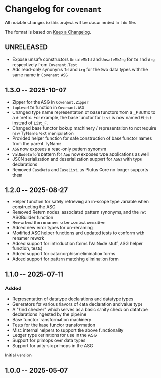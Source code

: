 # Changelog for `covenant`

All notable changes to this project will be documented in this file.

The format is based on [Keep a Changelog](https://keepachangelog.com/en/1.1.0/).

## UNRELEASED

* Expose unsafe constructors `UnsafeMkId` and `UnsafeMkArg` for `Id` and `Arg`
  respectively from `Covenant.Test`
* Add read-only synonyms `Id` and `Arg` for the two data types with the same
  name in `Covenant.ASG`

## 1.3.0 -- 2025-10-07

* Zipper for the ASG in `Covenant.Zipper`
* `topLevelId` function in `Covenant.ASG`
* Changed type name representation of base functors from a `_F` suffix to a `#` prefix. For example, the base functor for `List` is now named `#List` instead of `List_F`. 
* Changed base functor lookup machinery / representation to not require raw TyName text manipulation 
* Provided helper function for safe construction of base functor names from the parent TyName
* `ASG` now exposes a read-only pattern synonym
* `ValNodeInfo`'s pattern for `App` now exposes type applications as well
* JSON serialization and deserialization support for `ASG`s with type
  declarations
* Removed `CaseData` and `CaseList`, as Plutus Core no longer supports them

## 1.2.0 -- 2025-08-27

* Helper function for safely retrieving an in-scope type variable when constructing the ASG  
* Removed Return nodes, associated pattern synonyms, and the `ret` ASGBuilder function
* Reworked the renamer to be context sensitive
* Added new error types for un-renaming
* Modified ASG helper functions and updated tests to conform with renamer rework
* Added support for introduction forms (ValNode stuff, ASG helper function, tests)
* Added support for catamorphism elimination forms
* Added support for pattern matching elimination form

## 1.1.0 -- 2025-07-11

### Added 

* Representation of datatype declarations and datatype types 
* Generators for various flavors of data declaration and value type 
* A "kind checker" which serves as a basic sanity check on datatype declarations ingested by the pipeline 
* Base functor transformation machinery 
* Tests for the base functor transformation 
* Misc internal helpers to support the above functionality 
* Ledger type definitions for use in the ASG
* Support for primops over data types
* Support for arity-six primops in the ASG

Initial version

## 1.0.0 -- 2025-05-07
  
